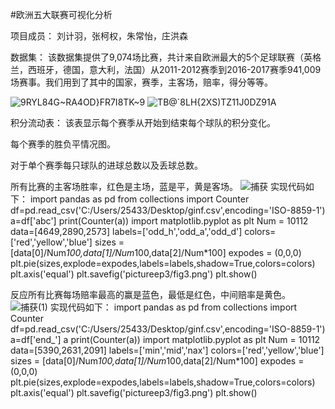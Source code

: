 #欧洲五大联赛可视化分析


项目成员：
刘计羽，张柯权，朱常怡，庄洪森

数据集：
该数据集提供了9,074场比赛，共计来自欧洲最大的5个足球联赛（英格兰，西班牙，德国，意大利，法国）从2011-2012赛季到2016-2017赛季941,009场赛事。我们用到了其中的国家，赛季，主客场，赔率，得分等等。

![9RYL84G~RA4OD}FR7I8TK~9](https://user-images.githubusercontent.com/87868159/205501062-6da4a165-431a-428a-b4aa-d4f2ede7a84e.jpg)
![TB@`8LH{2XS)TZ11J0DZ91A](https://user-images.githubusercontent.com/87868159/205501067-f875bf1d-d8f5-4b40-be71-6892d4dd4c4d.jpg)





积分流动表：
该表显示每个赛季从开始到结束每个球队的积分变化。


每个赛季的胜负平情况图。

对于单个赛季每只球队的进球总数以及丢球总数。

所有比赛的主客场胜率，红色是主场，蓝是平，黄是客场。
![捕获](https://user-images.githubusercontent.com/87868159/208112157-65a8931e-0eda-4a8c-a3a5-4f897a625fdf.PNG)
实现代码如下：
import pandas as pd
from collections import Counter
df=pd.read_csv('C:/Users/25433/Desktop/ginf.csv',encoding='ISO-8859-1')
a=df['abc']
print(Counter(a))
import matplotlib.pyplot as plt
Num = 10112
data=[4649,2890,2573]
labels=['odd_h','odd_a','odd_d']
colors=['red','yellow','blue']
sizes = [data[0]/Num*100,data[1]/Num*100,data[2]/Num*100]
expodes = (0,0,0)
plt.pie(sizes,explode=expodes,labels=labels,shadow=True,colors=colors)
plt.axis('equal')
plt.savefig('pictureep3/fig3.png')
plt.show()


反应所有比赛每场赔率最高的赢是蓝色，最低是红色，中间赔率是黄色。
![捕获(1)](https://user-images.githubusercontent.com/87868159/208112200-0a33d978-1473-4882-82ba-8d2db6fa1477.PNG)
实现代码如下：
import pandas as pd
from collections import Counter
df=pd.read_csv('C:/Users/25433/Desktop/ginf.csv',encoding='ISO-8859-1')
a=df['end_']
a
print(Counter(a))
import matplotlib.pyplot as plt
Num = 10112
data=[5390,2631,2091]
labels=['min','mid','nax']
colors=['red','yellow','blue']
sizes = [data[0]/Num*100,data[1]/Num*100,data[2]/Num*100]
expodes = (0,0,0)
plt.pie(sizes,explode=expodes,labels=labels,shadow=True,colors=colors)
plt.axis('equal')
plt.savefig('pictureep3/fig3.png')
plt.show()


